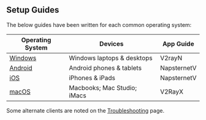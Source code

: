 ## Setup Guides

The below guides have been written for each common operating system:

| Operating System      | Devices                     | App Guide   |
|-----------------------|-----------------------------|-------------|
| [Windows](windows.md) | Windows laptops & desktops  | V2rayN      |
| [Android](android.md) | Android phones & tablets    | NapsternetV |
| [iOS](ios-nv.md)      | iPhones & iPads             | NapsternetV |
| [macOS](macos.md)     | Macbooks; Mac Studio; iMacs | V2RayX      |

Some alternate clients are noted on the [Troubleshooting](faq.md) page.